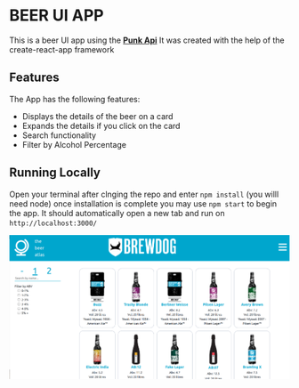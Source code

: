 # BEER UI APP

This is a beer UI app using the **[Punk Api](https://punkapi.com/documentation/v2)**
It was created with the help of the create-react-app framework 

## Features

The App has the following features:
- Displays the details of the beer on a card
- Expands the details if you click on the card
- Search functionality
- Filter by Alcohol Percentage

## Running Locally

Open your terminal after clnging the repo and enter `npm install` (you willl need node) once installation is complete you may use `npm start` to begin the app. It should automatically open a new tab and run on `http://localhost:3000/`

![scrrenshot](./src/beer-ui-overview.png)
